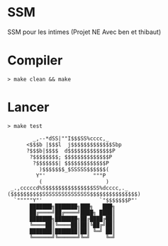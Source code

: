 # SSM
SSM pour les intimes (Projet NE Avec ben et thibaut)

# Compiler
```
> make clean && make 
```

# Lancer
```
> make test
```
      
            _,--*dSS|""I$$$SS%cccc,_
          <$$$b |$$$l  j$$$$$$$$$$$$$Sbp
          ?$$$b|$$$$  d$$$$$$$$$$$$$$P
           ?$$$$$$$$; $$$$$$$$$$$$$$P
            ?$$$$$$$| $$$$$$$$$$$$$P
              )$$$$$$$_$SSSSS$$$$$$(
             Y"'               """P
              (                    )
     _.,cccccd%S$$$$$$$$$$$$$$$SS%dcccc,._
    ($$$$$$$$$$SSSSSSSSSSSSSSS$$$$$$$$$$$$$$$)
      `"""""Y"'                  `"$$$$$$$P"'
           ███████╗███████╗███╗   ███╗
           ██╔════╝██╔════╝████╗ ████║
           ███████╗███████╗██╔████╔██║
           ╚════██║╚════██║██║╚██╔╝██║
           ███████║███████║██║ ╚═╝ ██║
           ╚══════╝╚══════╝╚═╝     ╚═╝
